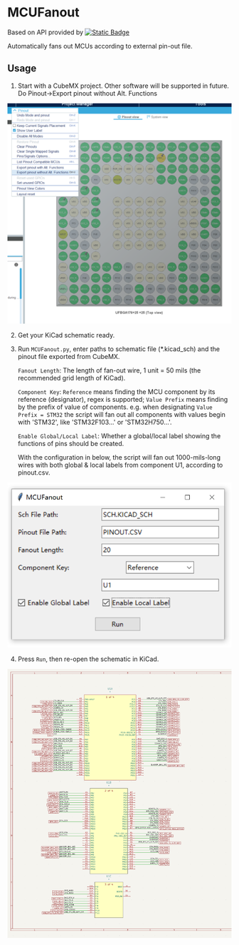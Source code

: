 # MCUFanout
Based on API provided by [![Static Badge](https://img.shields.io/badge/psychogenic-kicad--skip-green)](https://github.com/psychogenic/kicad-skip/)
 
Automatically fans out MCUs according to external pin-out file.

## Usage
1. Start with a CubeMX project. Other software will be supported in future. Do Pinout->Export pinout without Alt. Functions

![](assets/MCUFanout_1.png)

2. Get your KiCad schematic ready.

3. Run `MCUFanout.py`, enter paths to schematic file (*.kicad_sch) and the pinout file exported from CubeMX.
   
    `Fanout Length`: The length of fan-out wire, 1 unit = 50 mils (the recommended grid length of KiCad).

    `Component Key`: `Reference` means finding the MCU component by its reference (designator), regex is supported; `Value Prefix` means finding by the prefix of value of components. e.g. when designating `Value Prefix = STM32` the script will fan out all components with values begin with 'STM32', like 'STM32F103...' or 'STM32H750...'.

    `Enable Global/Local Label`: Whether a global/local label showing the functions of pins should be created.

    With the configuration in below, the script will fan out 1000-mils-long wires with both global & local labels from component U1, according to pinout.csv.

![](assets/MCUFanout_2.png)

4. Press `Run`, then re-open the schematic in KiCad.

![](assets/MCUFanout_3.png)
